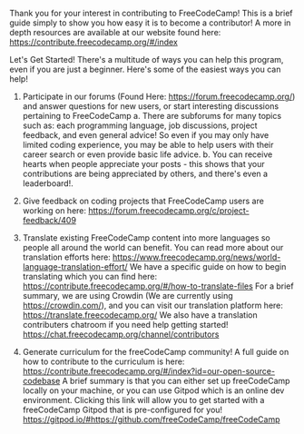 Thank you for your interest in contributing to FreeCodeCamp!
This is a brief guide simply to show you how easy it is to become a contributor!
A more in depth resources are available at our website found here: https://contribute.freecodecamp.org/#/index

Let's Get Started!
There's a multitude of ways you can help this program, even if you are just a beginner.
Here's some of the easiest ways you can help!

1.  Participate in our forums (Found Here: https://forum.freecodecamp.org/) and answer questions for new users, or start interesting discussions pertaining to FreeCodeCamp
  a. There are subforums for many topics such as: each programming language, job discussions, project feedback, and even general advice! So even if you may only have 
     limited coding experience, you may be able to help users with their career search or even provide basic life advice.
  b. You can receive hearts when people appreciate your posts - this shows that your contributions are being appreciated by others, and there's even a leaderboard!.
  
2.  Give feedback on coding projects that FreeCodeCamp users are working on here: https://forum.freecodecamp.org/c/project-feedback/409

3.  Translate existing FreeCodeCamp content into more languages so people all around the world can benefit.
    You can read more about our translation efforts here: https://www.freecodecamp.org/news/world-language-translation-effort/
    We have a specific guide on how to begin translating which you can find here: https://contribute.freecodecamp.org/#/how-to-translate-files
    For a brief summary, we are using Crowdin (We are currently using https://crowdin.com/), and you can visit our translation platform here: https://translate.freecodecamp.org/
    We also have a translation contributers chatroom if you need help getting started! https://chat.freecodecamp.org/channel/contributors
    
4.  Generate curriculum for the freeCodeCamp community! 
    A full guide on how to contribute to the curriculum is here: https://contribute.freecodecamp.org/#/index?id=our-open-source-codebase
    A brief summary is that you can either set up freeCodeCamp locally on your machine, or you can use Gitpod which is an online dev environment.
    Clicking this link will allow you to get started with a freeCodeCamp Gitpod that is pre-configured for you! https://gitpod.io/#https://github.com/freeCodeCamp/freeCodeCamp
    
